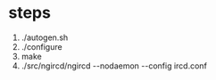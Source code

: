 # steps
1. ./autogen.sh
2. ./configure
3. make
4. ./src/ngircd/ngircd --nodaemon --config ircd.conf
